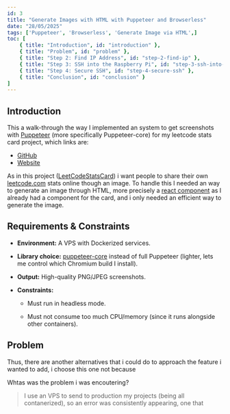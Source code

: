 ```yaml
---
id: 3
title: "Generate Images with HTML with Puppeteer and Browserless"
date: "28/05/2025"
tags: ['Puppeteer', 'Browserless', 'Generate Image via HTML',]
toc: [
    { title: "Introduction", id: "introduction" },
    { title: "Problem", id: "problem" },
    { title: "Step 2: Find IP Address", id: "step-2-find-ip" },
    { title: "Step 3: SSH into the Raspberry Pi", id: "step-3-ssh-into-pi" },
    { title: "Step 4: Secure SSH", id: "step-4-secure-ssh" },
    { title: "Conclusion", id: "conclusion" }
]
---
```


## Introduction
<span id="introduction"></span>

This a walk-through the way I implemented an system to get screenshots with [Puppeteer](https://github.com/puppeteer/puppeteer) (more specifically Puppeteer-core) for my leetcode stats card project, which links are:
- [GitHub](https://github.com/Franciscoborges2002/leetStatsCard)
- [Website](https://leetcodestatscard.fborges.dev/)

As in this project ([LeetCodeStatsCard](https://github.com/Franciscoborges2002/leetStatsCard)) i want people to share their own  [leetcode.com](https://www.leetcode.com) stats online though an image. To handle this I needed an way to generate an image through HTML, more precisely a [react component](https://react.dev/reference/react/Component) as I already had a component for the card, and i only needed an efficient way to generate the image.

## Requirements & Constraints
<span id="problem"></span>

- **Environment:** A VPS with Dockerized services.

- **Library choice:** [puppeteer-core](https://www.npmjs.com/package/puppeteer-core) instead of full Puppeteer (lighter, lets me control which Chromium build I install).

- **Output:** High-quality PNG/JPEG screenshots.

- **Constraints:**
    - Must run in headless mode.

    - Must not consume too much CPU/memory (since it runs alongside other containers).

## Problem
<span id="problem"></span>


Thus, there are another alternatives that i could do to approach the feature i wanted to add, i choose this one not because 

Whtas was the problem i was encoutering?
> I use an VPS to send to production my projects (being all contanerized), so an error was consistently appearing, one that

## 